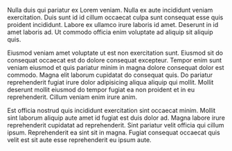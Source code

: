 Nulla duis qui pariatur ex Lorem veniam. Nulla ex aute incididunt veniam exercitation. Duis sunt id id cillum occaecat culpa sunt consequat esse quis proident incididunt. Labore ex ullamco irure laboris id amet. Deserunt in id amet laboris ad. Ut commodo officia enim voluptate ad aliquip sit aliquip quis.

Eiusmod veniam amet voluptate ut est non exercitation sunt. Eiusmod sit do consequat occaecat est do dolore consequat excepteur. Tempor enim sunt veniam eiusmod et quis pariatur minim in magna dolore consequat dolor est commodo. Magna elit laborum cupidatat do consequat quis. Do pariatur reprehenderit fugiat irure dolor adipisicing aliqua aliquip qui mollit. Mollit deserunt mollit eiusmod do tempor fugiat ea non proident et in eu reprehenderit. Cillum veniam enim irure anim.

Est officia nostrud quis incididunt exercitation sint occaecat minim. Mollit sint laborum aliquip aute amet id fugiat est duis dolor ad. Magna labore irure reprehenderit cupidatat ad reprehenderit. Sint pariatur velit officia qui cillum ipsum. Reprehenderit ea sint sit in magna. Fugiat consequat occaecat quis velit est sit aute esse reprehenderit eu ipsum aute.